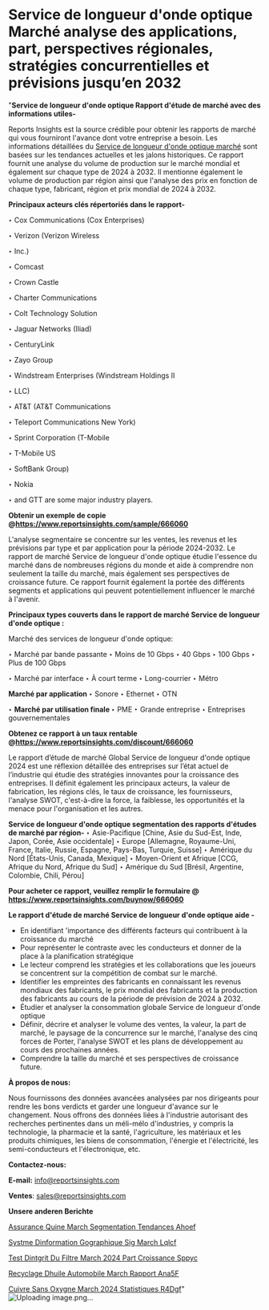 # Service de longueur d'onde optique Marché analyse des applications, part, perspectives régionales, stratégies concurrentielles et prévisions jusqu’en 2032

"<strong>Service de longueur d'onde optique Rapport d'étude de marché avec des informations utiles-</strong>

Reports Insights est la source crédible pour obtenir les rapports de marché qui vous fourniront l'avance dont votre entreprise a besoin. Les informations détaillées du <a href=https://www.reportsinsights.com/sample/666060>Service de longueur d'onde optique marché</a> sont basées sur les tendances actuelles et les jalons historiques. Ce rapport fournit une analyse du volume de production sur le marché mondial et également sur chaque type de 2024 à 2032. Il mentionne également le volume de production par région ainsi que l'analyse des prix en fonction de chaque type, fabricant, région et prix mondial de 2024 à 2032.

<b>Principaux acteurs clés répertoriés dans le rapport-</b>

‣ Cox Communications (Cox Enterprises)

‣ Verizon (Verizon Wireless

‣ Inc.)

‣ Comcast

‣ Crown Castle

‣ Charter Communications

‣ Colt Technology Solution

‣ Jaguar Networks (Iliad)

‣ CenturyLink

‣ Zayo Group

‣ Windstream Enterprises (Windstream Holdings II

‣ LLC)

‣ AT&T (AT&T Communications

‣ Teleport Communications New York)

‣ Sprint Corporation (T-Mobile

‣ T-Mobile US

‣ SoftBank Group)

‣ Nokia

‣ and GTT are some major industry players.

<strong><b>Obtenir un exemple de copie @</b></strong><a href=https://www.reportsinsights.com/sample/666060><strong><b>https://www.reportsinsights.com/sample/666060</b></strong></a>

L'analyse segmentaire se concentre sur les ventes, les revenus et les prévisions par type et par application pour la période 2024-2032. Le rapport de marché Service de longueur d'onde optique étudie l'essence du marché dans de nombreuses régions du monde et aide à comprendre non seulement la taille du marché, mais également ses perspectives de croissance future. Ce rapport fournit également la portée des différents segments et applications qui peuvent potentiellement influencer le marché à l'avenir.

<strong>Principaux types couverts dans le rapport de marché Service de longueur d'onde optique :</strong>

Marché des services de longueur d'onde optique:

‣  Marché par bande passante
‣ Moins de 10 Gbps
‣ 40 Gbps
‣ 100 Gbps
‣ Plus de 100 Gbps

‣  Marché par interface
‣ À court terme
‣ Long-courrier
‣ Métro

<strong>Marché par application </strong>
‣ Sonore
‣ Ethernet
‣ OTN

‣  <strong> <strong> Marché par utilisation finale </strong> </strong>
‣ PME
‣ Grande entreprise
‣ Entreprises gouvernementales

<strong><b>Obtenez ce rapport à un taux rentable @</b></strong><a href=https://www.reportsinsights.com/discount/666060><strong><b>https://www.reportsinsights.com/discount/666060</b></strong></a>

Le rapport d’étude de marché Global Service de longueur d'onde optique 2024 est une réflexion détaillée des entreprises sur l’état actuel de l’industrie qui étudie des stratégies innovantes pour la croissance des entreprises. Il définit également les principaux acteurs, la valeur de fabrication, les régions clés, le taux de croissance, les fournisseurs, l'analyse SWOT, c'est-à-dire la force, la faiblesse, les opportunités et la menace pour l'organisation et les autres.

<strong>Service de longueur d'onde optique segmentation des rapports d'études de marché par région-</strong>
‣ Asie-Pacifique [Chine, Asie du Sud-Est, Inde, Japon, Corée, Asie occidentale]
‣ Europe [Allemagne, Royaume-Uni, France, Italie, Russie, Espagne, Pays-Bas, Turquie, Suisse]
‣ Amérique du Nord [États-Unis, Canada, Mexique]
‣ Moyen-Orient et Afrique [CCG, Afrique du Nord, Afrique du Sud]
‣ Amérique du Sud [Brésil, Argentine, Colombie, Chili, Pérou]

<strong>Pour acheter ce rapport, veuillez remplir le formulaire @   <a href=https://www.reportsinsights.com/buynow/666060>https://www.reportsinsights.com/buynow/666060</a></strong>

<strong>Le rapport d'étude de marché Service de longueur d'onde optique aide -</strong>
<ul>
  <li>En identifiant 'importance des différents facteurs qui contribuent à la croissance du marché</li>
  <li>Pour représenter le contraste avec les conducteurs et donner de la place à la planification stratégique</li>
  <li>Le lecteur comprend les stratégies et les collaborations que les joueurs se concentrent sur la compétition de combat sur le marché.</li>
  <li>Identifier les empreintes des fabricants en connaissant les revenus mondiaux des fabricants, le prix mondial des fabricants et la production des fabricants au cours de la période de prévision de 2024 à 2032.</li>
  <li>Étudier et analyser la consommation globale Service de longueur d'onde optique</li>
  <li>Définir, décrire et analyser le volume des ventes, la valeur, la part de marché, le paysage de la concurrence sur le marché, l'analyse des cinq forces de Porter, l'analyse SWOT et les plans de développement au cours des prochaines années.</li>
  <li>Comprendre la taille du marché et ses perspectives de croissance future.</li>
</ul>
<strong>À propos de nous:</strong>

Nous fournissons des données avancées analysées par nos dirigeants pour rendre les bons verdicts et garder une longueur d'avance sur le changement. Nous offrons des données liées à l'industrie autorisant des recherches pertinentes dans un méli-mélo d'industries, y compris la technologie, la pharmacie et la santé, l'agriculture, les matériaux et les produits chimiques, les biens de consommation, l'énergie et l'électricité, les semi-conducteurs et l'électronique, etc.

<strong>Contactez-nous:</strong>

<strong>E-mail:</strong> <a href=mailto:info@reportsinsights.com>info@reportsinsights.com</a>

<strong>Ventes</strong>: <a href=mailto:sales@reportsinsights.com>sales@reportsinsights.com</a>

<strong>Unsere anderen Berichte</strong>

<a href=https://www.linkedin.com/pulse/assurance-%C3%A9quine-march%C3%A9-segmentation-tendances-ahoef/>Assurance Quine March Segmentation Tendances Ahoef</a>

<a href=https://www.linkedin.com/pulse/syst%C3%A8me-dinformation-g%C3%A9ographique-sig-march%C3%A9-lqlcf/>Systme Dinformation Gographique Sig March Lqlcf</a>

<a href=https://www.linkedin.com/pulse/test-dint%C3%A9grit%C3%A9-du-filtre-march%C3%A9-2024-part-croissance-sppyc/>Test Dintgrit Du Filtre March 2024 Part Croissance Sppyc</a>

<a href=https://www.linkedin.com/pulse/recyclage-dhuile-automobile-march%C3%A9-rapport-ana5f/>Recyclage Dhuile Automobile March Rapport Ana5F</a>

<a href=https://www.linkedin.com/pulse/cuivre-sans-oxyg%C3%A8ne-march%C3%A9-2024-statistiques-r4dgf/>Cuivre Sans Oxygne March 2024 Statistiques R4Dgf</a>"
![Uploading image.png…]()
